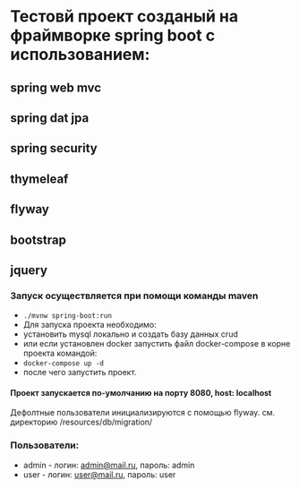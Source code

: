 # Тестовй проект созданый на фраймворке spring boot с использованием:
## spring web mvc
## spring dat jpa
## spring security
## thymeleaf
## flyway
## bootstrap
## jquery

### Запуск осуществляется при помощи команды maven
- `./mvnw spring-boot:run`
- Для запуска проекта необходимо:
- установить mysql локально и создать базу данных crud
- или если установлен docker запустить файл docker-compose в корне проекта командой:
- `docker-compose up -d`
- после чего запустить проект.
#### Проект запускается по-умолчанию на порту 8080, host: localhost

Дефолтные пользователи инициализируются с помощью flyway. см. директорию /resources/db/migration/
### Пользователи:
- admin - логин: admin@mail.ru, пароль: admin
- user - логин: user@mail.ru, пароль: user


